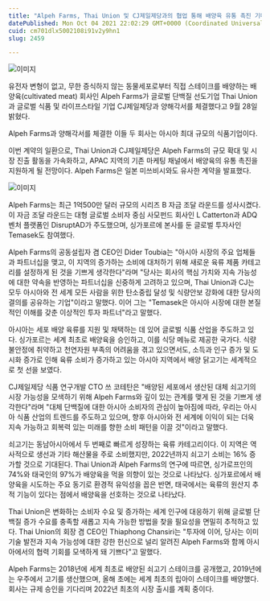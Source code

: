 ```yaml
---
title: "Alpeh Farms, Thai Union 및 CJ제일제당과의 협업 통해 배양육 유통 촉진 기대"
datePublished: Mon Oct 04 2021 22:02:29 GMT+0000 (Coordinated Universal Time)
cuid: cm701dlx5002108i91v2y9hn1
slug: 2459

---
```



![이미지](https://cdn.hashnode.com/res/hashnode/image/upload/v1739251397093/b5a7a200-16af-48cf-a4a9-044f6a7227e1.jpeg)

유전자 변형이 없고, 무한 증식하지 않는 동물세포로부터 직접 스테이크를 배양하는 배양육(cultivated meat) 회사인 Alpeh Farms가 글로벌 단백질 선도기업 Thai Union과 글로벌 식품 및 라이프스타일 기업 CJ제일제당과 양해각서를 체결했다고 9월 28일 밝혔다.

Alpeh Farms과 양해각서를 체결한 이들 두 회사는 아시아 최대 규모의 식품기업이다.

이번 계약의 일환으로, Thai Union과 CJ제일제당은 Alpeh Farms의 규모 확대 및 시장 진출 활동을 가속화하고, APAC 지역의 기존 마케팅 채널에서 배양육의 유통 촉진을 지원하게 될 전망이다. Alpeh Farms은 일본 미쓰비시와도 유사한 계약을 발표했다.

![이미지](https://cdn.hashnode.com/res/hashnode/image/upload/v1739251399284/4ab3911f-75c0-46b9-b585-ffce22904c6e.png)

Alpeh Farms는 최근 1억500만 달러 규모의 시리즈 B 자금 조달 라운드를 성사시켰다. 이 자금 조달 라운드는 대형 글로벌 소비자 중심 사모펀드 회사인 L Catterton과 ADQ 벤처 플랫폼인 DisruptAD가 주도했으며, 싱가포르에 본사를 둔 글로벌 투자사인 Temasek도 참여했다.

Alpeh Farms의 공동설립자 겸 CEO인 Dider Toubia는 "아시아 시장의 주요 업체들과 파트너십을 맺고, 이 지역의 증가하는 소비에 대처하기 위해 새로운 육류 제품 카테고리를 설정하게 된 것을 기쁘게 생각한다"라며 "당사는 회사의 핵심 가치와 지속 가능성에 대한 약속을 반영하는 파트너십을 신중하게 고려하고 있으며, Thai Union과 CJ는 모두 아시아와 전 세계 모든 사람을 위한 탄소중립 달성 및 식량안보 강화에 대한 당사의 결의를 공유하는 기업"이라고 말했다. 이어 그는 "Temasek은 아시아 시장에 대한 본질적인 이해를 갖춘 이상적인 투자 파트너"라고 말했다.

아시아는 세포 배양 육류를 지원 및 채택하는 데 있어 글로벌 식품 산업을 주도하고 있다. 싱가포르는 세계 최초로 배양육을 승인하고, 이를 식당 메뉴로 제공한 국가다. 식량 불안정에 취약하고 천연자원 부족의 어려움을 겪고 있으면서도, 소득과 인구 증가 및 도시화 증가로 인해 육류 소비가 증가하고 있는 아시아 지역에서 배양 닭고기는 세계적으로 첫 선을 보였다.

CJ제일제당 식품 연구개발 CTO 쓰 코테탄은 "배양된 세포에서 생산된 대체 쇠고기의 시장 가능성을 모색하기 위해 Alpeh Farms와 깊이 있는 관계를 맺게 된 것을 기쁘게 생각한다"라며 "대체 단백질에 대한 아시아 소비자의 관심이 높아짐에 따라, 우리는 아시아 식품 산업의 트렌드를 주도하고 있으며, 향후 아시아와 전 세계에 이익이 되는 더욱 지속 가능하고 회복력 있는 미래를 향한 소비 패턴을 이끌 것"이라고 말했다.

쇠고기는 동남아시아에서 두 번째로 빠르게 성장하는 육류 카테고리이다. 이 지역은 역사적으로 생선과 기타 해산물을 주로 소비했지만, 2022년까지 쇠고기 소비는 16% 증가할 것으로 기대된다. Thai Union과 Alpeh Farms의 연구에 따르면, 싱가로프인의 74%와 태국인의 97%가 배양육을 먹을 의향이 있는 것으로 나타났다. 싱가포르에서 배양육을 시도하는 주요 동기로 환경적 유익성을 꼽은 반면, 태국에서는 육류의 원산지 추적 기능이 있다는 점에서 배양육을 선호하는 것으로 나타났다.

Thai Union은 변화하는 소비자 수요 및 증가하는 세계 인구에 대응하기 위해 글로벌 단백질 증가 수요를 충족할 새롭고 지속 가능한 방법을 찾을 필요성을 면밀히 추적하고 있다. Thai Union의 회장 겸 CEO인 Thiaphong Chansiri는 "투자에 이어, 당사는 이미 기술 발전과 지속 가능성에 대한 강한 헌신으로 널리 알려진 Alpeh Farms와 함께 아시아에서의 협력 기회를 모색하게 돼 기쁘다"고 말했다.

Alpeh Farms는 2018년에 세계 최초로 배양된 쇠고기 스테이크를 공개했고, 2019년에는 우주에서 고기를 생산했으며, 올해 초에는 세계 최초의 립아이 스테이크를 배양했다. 회사는 규제 승인을 기다리며 2022년 최초의 시장 출시를 계획 중이다.